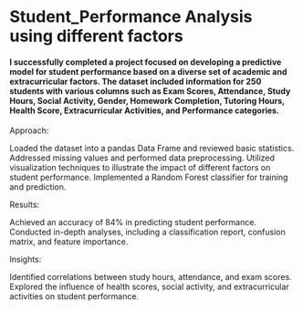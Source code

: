 # Student_Performance Analysis using different factors
#### I successfully completed a project focused on developing a predictive model for student performance based on a diverse set of academic and extracurricular factors. The dataset included information for 250 students with various columns such as Exam Scores, Attendance, Study Hours, Social Activity, Gender, Homework Completion, Tutoring Hours, Health Score, Extracurricular Activities, and Performance categories.

Approach:

Loaded the dataset into a pandas Data Frame and reviewed basic statistics.
Addressed missing values and performed data preprocessing.
Utilized visualization techniques to illustrate the impact of different factors on student performance.
Implemented a Random Forest classifier for training and prediction.

Results:

Achieved an accuracy of 84% in predicting student performance.
Conducted in-depth analyses, including a classification report, confusion matrix, and feature importance.

Insights:

Identified correlations between study hours, attendance, and exam scores.
Explored the influence of health scores, social activity, and extracurricular activities on student performance.
